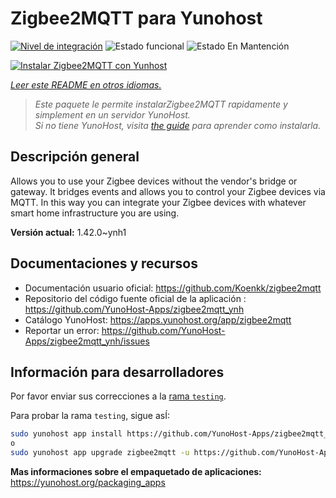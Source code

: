 <!--
Este archivo README esta generado automaticamente<https://github.com/YunoHost/apps/tree/master/tools/readme_generator>
No se debe editar a mano.
-->

# Zigbee2MQTT para Yunohost

[![Nivel de integración](https://apps.yunohost.org/badge/integration/zigbee2mqtt)](https://ci-apps.yunohost.org/ci/apps/zigbee2mqtt/)
![Estado funcional](https://apps.yunohost.org/badge/state/zigbee2mqtt)
![Estado En Mantención](https://apps.yunohost.org/badge/maintained/zigbee2mqtt)

[![Instalar Zigbee2MQTT con Yunhost](https://install-app.yunohost.org/install-with-yunohost.svg)](https://install-app.yunohost.org/?app=zigbee2mqtt)

*[Leer este README en otros idiomas.](./ALL_README.md)*

> *Este paquete le permite instalarZigbee2MQTT rapidamente y simplement en un servidor YunoHost.*  
> *Si no tiene YunoHost, visita [the guide](https://yunohost.org/install) para aprender como instalarla.*

## Descripción general

Allows you to use your Zigbee devices without the vendor's bridge or gateway. It bridges events and allows you to control your Zigbee devices via MQTT. In this way you can integrate your Zigbee devices with whatever smart home infrastructure you are using. 


**Versión actual:** 1.42.0~ynh1
## Documentaciones y recursos

- Documentación usuario oficial: <https://github.com/Koenkk/zigbee2mqtt>
- Repositorio del código fuente oficial de la aplicación : <https://github.com/YunoHost-Apps/zigbee2mqtt_ynh>
- Catálogo YunoHost: <https://apps.yunohost.org/app/zigbee2mqtt>
- Reportar un error: <https://github.com/YunoHost-Apps/zigbee2mqtt_ynh/issues>

## Información para desarrolladores

Por favor enviar sus correcciones a la [rama `testing`](https://github.com/YunoHost-Apps/zigbee2mqtt_ynh/tree/testing).

Para probar la rama `testing`, sigue asÍ:

```bash
sudo yunohost app install https://github.com/YunoHost-Apps/zigbee2mqtt_ynh/tree/testing --debug
o
sudo yunohost app upgrade zigbee2mqtt -u https://github.com/YunoHost-Apps/zigbee2mqtt_ynh/tree/testing --debug
```

**Mas informaciones sobre el empaquetado de aplicaciones:** <https://yunohost.org/packaging_apps>
